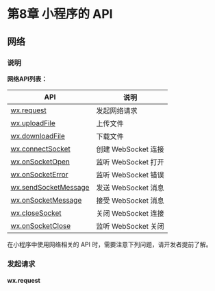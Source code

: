 # 第8章 小程序的 API

## 网络

### 说明

**网络API列表：**

| API                                                          | 说明                |
| ------------------------------------------------------------ | ------------------- |
| [wx.request](https://developers.weixin.qq.com/miniprogram/dev/api/network-request.html) | 发起网络请求        |
| [wx.uploadFile](https://developers.weixin.qq.com/miniprogram/dev/api/network-file.html#wxuploadfileobject) | 上传文件            |
| [wx.downloadFile](https://developers.weixin.qq.com/miniprogram/dev/api/network-file.html#wxdownloadfileobject) | 下载文件            |
| [wx.connectSocket](https://developers.weixin.qq.com/miniprogram/dev/api/network-socket.html#wxconnectsocketobject) | 创建 WebSocket 连接 |
| [wx.onSocketOpen](https://developers.weixin.qq.com/miniprogram/dev/api/network-socket.html#wxonsocketopencallback) | 监听 WebSocket 打开 |
| [wx.onSocketError](https://developers.weixin.qq.com/miniprogram/dev/api/network-socket.html#wxonsocketerrorcallback) | 监听 WebSocket 错误 |
| [wx.sendSocketMessage](https://developers.weixin.qq.com/miniprogram/dev/api/network-socket.html#wxsendsocketmessageobject) | 发送 WebSocket 消息 |
| [wx.onSocketMessage](https://developers.weixin.qq.com/miniprogram/dev/api/network-socket.html#wxonsocketmessagecallback) | 接受 WebSocket 消息 |
| [wx.closeSocket](https://developers.weixin.qq.com/miniprogram/dev/api/network-socket.html#wxclosesocket) | 关闭 WebSocket 连接 |
| [wx.onSocketClose](https://developers.weixin.qq.com/miniprogram/dev/api/network-socket.html#wxonsocketclosecallback) | 监听 WebSocket 关闭 |

在小程序中使用网络相关的 API 时，需要注意下列问题，请开发者提前了解。



### 发起请求

#### wx.request


